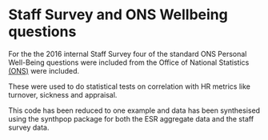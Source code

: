 # Staff Survey and ONS Wellbeing questions

For the the 2016 internal Staff Survey four of the standard ONS Personal Well-Being questions were included from the Office of National Statistics [(ONS)](https://www.ons.gov.uk/peoplepopulationandcommunity/wellbeing/methodologies/surveysusingthe4officefornationalstatisticspersonalwellbeingquestions) were included. 

These were used to do statistical tests on correlation with HR metrics like turnover, sickness and appraisal.

This code has been reduced to one example and data has been synthesised using the synthpop package for both the ESR aggregate data and the staff survey data.